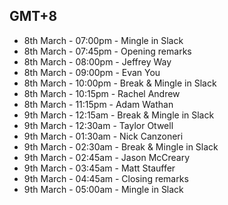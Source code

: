 ## GMT+8

- 8th March - 07:00pm - Mingle in Slack
- 8th March - 07:45pm - Opening remarks
- 8th March - 08:00pm - Jeffrey Way
- 8th March - 09:00pm - Evan You
- 8th March - 10:00pm - Break & Mingle in Slack
- 8th March - 10:15pm - Rachel Andrew
- 8th March - 11:15pm - Adam Wathan
- 9th March - 12:15am - Break & Mingle in Slack
- 9th March - 12:30am - Taylor Otwell
- 9th March - 01:30am - Nick Canzoneri
- 9th March - 02:30am - Break & Mingle in Slack
- 9th March - 02:45am - Jason McCreary
- 9th March - 03:45am - Matt Stauffer
- 9th March - 04:45am - Closing remarks
- 9th March - 05:00am - Mingle in Slack
